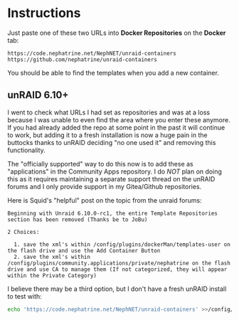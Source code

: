 # Instructions

Just paste one of these two URLs into **Docker Repositories** on the **Docker**
tab:

~~~
https://code.nephatrine.net/NephNET/unraid-containers
https://github.com/nephatrine/unraid-containers
~~~

You should be able to find the templates when you add a new container.

## unRAID 6.10+

I went to check what URLs I had set as repositories and was at a loss because I
was unable to even find the area where you enter these anymore. If you had
already added the repo at some point in the past it will continue to work, but
adding it to a fresh installation is now a huge pain in the buttocks thanks to
unRAID deciding "no one used it" and removing this functionality.

The "officially supported" way to do this now is to add these as "applications"
in the Community Apps repository. I do *NOT* plan on doing this as it requires
maintaining a separate support thread on the unRAID forums and I only provide
support in my Gitea/Github repositories.

Here is Squid's "helpful" post on the topic from the unraid forums:

```
Beginning with Unraid 6.10.0-rc1, the entire Template Repositories section has been removed (Thanks be to JoBu)

2 Choices:

  1. save the xml's within /config/plugins/dockerMan/templates-user on the flash drive and use the Add Container Button
  2. save the xml's within /config/plugins/community.applications/private/nephatrine on the flash drive and use CA to manage them (If not categorized, they will appear within the Private Category)
```

I believe there may be a third option, but I don't have a fresh unRAID install to test with:

```bash
echo 'https://code.nephatrine.net/NephNET/unraid-containers' >>/config/plugins/dockerMan/template-repos
```
